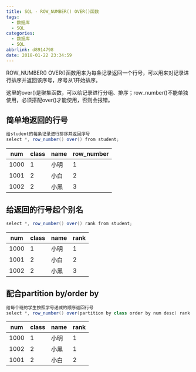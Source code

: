 ```yaml
---
title: SQL - ROW_NUMBER() OVER()函数
tags:
  - 数据库
  - SQL
categories:
  - 数据库
  - SQL
abbrlink: d8914798
date: 2018-01-22 23:34:59
---
```

ROW_NUMBER() OVER()函数用来为每条记录返回一个行号，可以用来对记录进行排序并返回该序号，序号从1开始排序。

这里的over()是聚集函数，可以给记录进行分组、排序；row_number()不能单独使用，必须搭配over()才能使用，否则会报错。<!-- more -->

## 简单地返回的行号
```java
给student的每条记录进行排序并返回序号
select *, row_number() over() from student;
```

|num|class|name|row_number|
|-|-|-|-|
|1000|1|小明|1|
|1001|2|小白|2|
|1002|2|小黑|3|

## 给返回的行号起个别名
```java
select *, row_number() over() rank from student;
```

|num|class|name|rank|
|-|-|-|-|
|1000|1|小明|1|
|1001|2|小白|2|
|1002|2|小黑|3|

## 配合partition by/order by
```java
给每个班的学生按照学号递减的顺序返回行号
select *, row_number() over(partition by class order by num desc) rank from student;
```

|num|class|name|rank|
|-|-|-|-|
|1000|1|小明|1|
|1002|2|小黑|1|
|1001|2|小白|2|